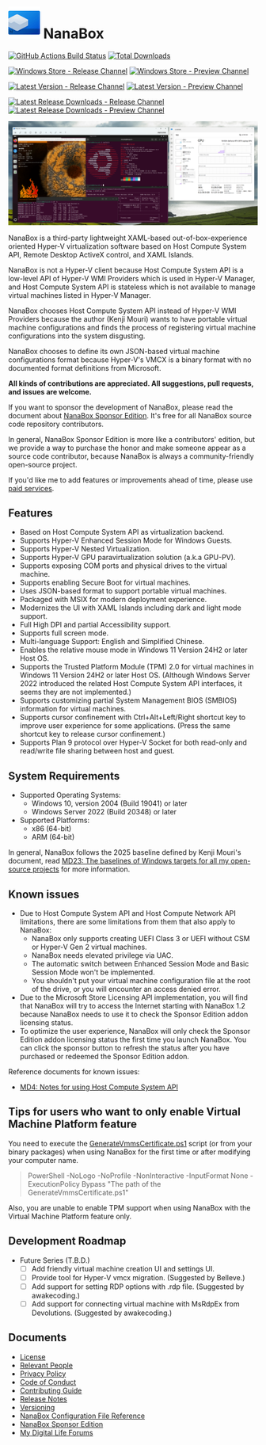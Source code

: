 # ![NanaBox](Assets/NanaBox.png) NanaBox

[![GitHub Actions Build Status](https://github.com/M2Team/NanaBox/actions/workflows/BuildBinaries.yml/badge.svg?branch=main&event=push)](https://github.com/M2Team/NanaBox/actions/workflows/BuildBinaries.yml?query=event%3Apush+branch%3Amain)
[![Total Downloads](https://img.shields.io/github/downloads/M2Team/NanaBox/total)](https://github.com/M2Team/NanaBox/releases)

[![Windows Store - Release Channel](https://img.shields.io/badge/Windows%20Store-Release%20Channel-blue)](https://www.microsoft.com/store/apps/9NJXJSCB2JK0)
[![Windows Store - Preview Channel](https://img.shields.io/badge/Windows%20Store-Preview%20Channel-blue)](https://www.microsoft.com/store/apps/9NCBGTS09QJJ)

[![Latest Version - Release Channel](https://img.shields.io/github/v/release/M2Team/NanaBox?display_name=release&sort=date&color=%23a4a61d)](https://github.com/M2Team/NanaBox/releases/latest)
[![Latest Version - Preview Channel](https://img.shields.io/github/v/release/M2Team/NanaBox?include_prereleases&display_name=release&sort=date&color=%23a4a61d)](https://github.com/M2Team/NanaBox/releases)

[![Latest Release Downloads - Release Channel](https://img.shields.io/github/downloads/M2Team/NanaBox/latest/total)](https://github.com/M2Team/NanaBox/releases/latest)
[![Latest Release Downloads - Preview Channel](https://img.shields.io/github/downloads-pre/M2Team/NanaBox/latest/total)](https://github.com/M2Team/NanaBox/releases)

![Screenshot](Documents/Screenshot.png)

NanaBox is a third-party lightweight XAML-based out-of-box-experience oriented
Hyper-V virtualization software based on Host Compute System API, Remote Desktop
ActiveX control, and XAML Islands.

NanaBox is not a Hyper-V client because Host Compute System API is a low-level API
of Hyper-V WMI Providers which is used in Hyper-V Manager, and Host Compute System
API is stateless which is not available to manage virtual machines listed in
Hyper-V Manager.

NanaBox chooses Host Compute System API instead of Hyper-V WMI Providers because
the author (Kenji Mouri) wants to have portable virtual machine configurations
and finds the process of registering virtual machine configurations into the system
disgusting.

NanaBox chooses to define its own JSON-based virtual machine configurations format
because Hyper-V's VMCX is a binary format with no documented format definitions
from Microsoft.

**All kinds of contributions are appreciated. All suggestions, pull 
requests, and issues are welcome.**

If you want to sponsor the development of NanaBox, please read the document about
[NanaBox Sponsor Edition](Documents/SponsorEdition.md). It's free for all
NanaBox source code repository contributors.

In general, NanaBox Sponsor Edition is more like a contributors' edition, but
we provide a way to purchase the honor and make someone appear as a source code
contributor, because NanaBox is always a community-friendly open-source project.

If you'd like me to add features or improvements ahead of time, please use
[paid services](https://github.com/MouriNaruto/MouriNaruto/blob/main/PaidServices.md).

## Features

- Based on Host Compute System API as virtualization backend.
- Supports Hyper-V Enhanced Session Mode for Windows Guests.
- Supports Hyper-V Nested Virtualization.
- Supports Hyper-V GPU paravirtualization solution (a.k.a GPU-PV).
- Supports exposing COM ports and physical drives to the virtual machine.
- Supports enabling Secure Boot for virtual machines.
- Uses JSON-based format to support portable virtual machines.
- Packaged with MSIX for modern deployment experience.
- Modernizes the UI with XAML Islands including dark and light mode support.
- Full High DPI and partial Accessibility support.
- Supports full screen mode.
- Multi-language Support: English and Simplified Chinese.
- Enables the relative mouse mode in Windows 11 Version 24H2 or later Host OS.
- Supports the Trusted Platform Module (TPM) 2.0 for virtual machines in Windows
  11 Version 24H2 or later Host OS. (Although Windows Server 2022 introduced
  the related Host Compute System API interfaces, it seems they are not implemented.)
- Supports customizing partial System Management BIOS (SMBIOS) information for
  virtual machines.
- Supports cursor confinement with Ctrl+Alt+Left/Right shortcut key to improve
  user experience for some applications. (Press the same shortcut key to release
  cursor confinement.)
- Supports Plan 9 protocol over Hyper-V Socket for both read-only and read/write
  file sharing between host and guest.

## System Requirements

- Supported Operating Systems:
  - Windows 10, version 2004 (Build 19041) or later
  - Windows Server 2022 (Build 20348) or later
- Supported Platforms:
  - x86 (64-bit)
  - ARM (64-bit)

In general, NanaBox follows the 2025 baseline defined by Kenji Mouri's document,
read [MD23: The baselines of Windows targets for all my open-source projects]
for more information.

[MD23: The baselines of Windows targets for all my open-source projects]: https://github.com/MouriNaruto/MouriDocs/tree/main/docs/23

## Known issues

- Due to Host Compute System API and Host Compute Network API limitations, 
  there are some limitations from them that also apply to NanaBox:
  - NanaBox only supports creating UEFI Class 3 or UEFI without CSM or Hyper-V 
    Gen 2 virtual machines.
  - NanaBox needs elevated privilege via UAC.
  - The automatic switch between Enhanced Session Mode and Basic Session Mode
    won't be implemented.
  - You shouldn't put your virtual machine configuration file at the root of
    the drive, or you will encounter an access denied error.
- Due to the Microsoft Store Licensing API implementation, you will find that NanaBox
  will try to access the Internet starting with NanaBox 1.2 because NanaBox
  needs to use it to check the Sponsor Edition addon licensing status.
- To optimize the user experience, NanaBox will only check the Sponsor 
  Edition addon licensing status the first time you launch NanaBox. You
  can click the sponsor button to refresh the status after you
  have purchased or redeemed the Sponsor Edition addon.

Reference documents for known issues:

- [MD4: Notes for using Host Compute System API](https://github.com/MouriNaruto/MouriDocs/tree/main/docs/4)

## Tips for users who want to only enable Virtual Machine Platform feature

You need to execute the [GenerateVmmsCertificate.ps1](Documents/GenerateVmmsCertificate.ps1)
script (or from your binary packages) when using NanaBox for the first time or after
modifying your computer name.

> PowerShell -NoLogo -NoProfile -NonInteractive -InputFormat None -ExecutionPolicy Bypass "The path of the GenerateVmmsCertificate.ps1"

Also, you are unable to enable TPM support when using NanaBox with the Virtual
Machine Platform feature only.

## Development Roadmap

- Future Series (T.B.D.)
  - [ ] Add friendly virtual machine creation UI and settings UI.
  - [ ] Provide tool for Hyper-V vmcx migration. (Suggested by Belleve.)
  - [ ] Add support for setting RDP options with .rdp file. (Suggested by 
        awakecoding.)
  - [ ] Add support for connecting virtual machine with MsRdpEx from 
        Devolutions. (Suggested by awakecoding.)

## Documents

- [License](License.md)
- [Relevant People](Documents/People.md)
- [Privacy Policy](Documents/Privacy.md)
- [Code of Conduct](CODE_OF_CONDUCT.md)
- [Contributing Guide](CONTRIBUTING.md)
- [Release Notes](Documents/ReleaseNotes.md)
- [Versioning](Documents/Versioning.md)
- [NanaBox Configuration File Reference](Documents/ConfigurationReference.md)
- [NanaBox Sponsor Edition](Documents/SponsorEdition.md)
- [My Digital Life Forums](https://forums.mydigitallife.net/threads/88560)
